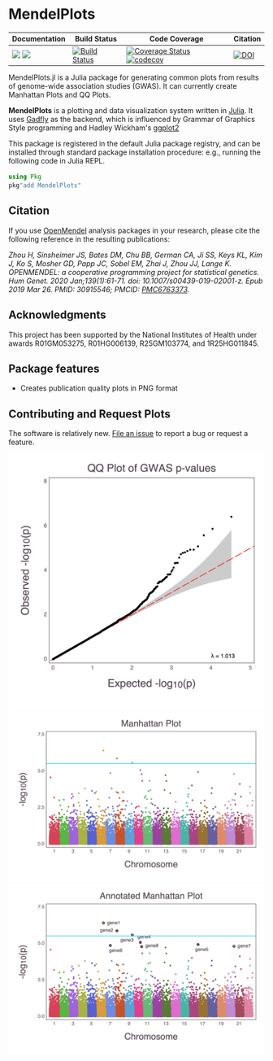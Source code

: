 # MendelPlots

| **Documentation** | **Build Status** | **Code Coverage**  |  **Citation**  |
|-------------------|------------------|--------------------|--------------------|
| [![](https://img.shields.io/badge/docs-stable-blue.svg)](https://OpenMendel.github.io/MendelPlots.jl/stable) [![](https://img.shields.io/badge/docs-latest-blue.svg)](https://OpenMendel.github.io/MendelPlots.jl/latest) | [![Build Status](https://travis-ci.org/OpenMendel/MendelPlots.jl.svg?branch=master)](https://travis-ci.org/OpenMendel/MendelPlots.jl) | [![Coverage Status](https://coveralls.io/repos/github/OpenMendel/MendelPlots.jl/badge.svg?branch=master)](https://coveralls.io/github/OpenMendel/MendelPlots.jl?branch=master) [![codecov](https://codecov.io/gh/OpenMendel/MendelPlots.jl/branch/master/graph/badge.svg)](https://codecov.io/gh/OpenMendel/MendelPlots.jl) |  [![DOI](https://zenodo.org/badge/161412002.svg)](https://zenodo.org/badge/latestdoi/161412002) |




MendelPlots.jl is a Julia package for generating common plots from results of genome-wide association studies (GWAS). It can currently create Manhattan Plots and QQ Plots. 

**MendelPlots** is a plotting and data visualization system written in [Julia](http://julialang.org/). It uses [Gadfly](https://github.com/GiovineItalia/Gadfly.jl) as the backend, which is influenced by Grammar of Graphics Style programming and Hadley Wickham's [ggplot2](http://ggplot2.org/)


This package is registered in the default Julia package registry, and can be installed through standard package installation procedure: e.g., running the following code in Julia REPL.
```julia
using Pkg
pkg"add MendelPlots"
```

## Citation

If you use [OpenMendel](https://openmendel.github.io) analysis packages in your research, please cite the following reference in the resulting publications:

*Zhou H, Sinsheimer JS, Bates DM, Chu BB, German CA, Ji SS, Keys KL, Kim J, Ko S, Mosher GD, Papp JC, Sobel EM, Zhai J, Zhou JJ, Lange K. OPENMENDEL: a cooperative programming project for statistical genetics. Hum Genet. 2020 Jan;139(1):61-71. doi: 10.1007/s00439-019-02001-z. Epub 2019 Mar 26. PMID: 30915546; PMCID: [PMC6763373](https://www.ncbi.nlm.nih.gov/pmc/articles/PMC6763373/).*

## Acknowledgments

This project has been supported by the National Institutes of Health under awards R01GM053275, R01HG006139, R25GM103774, and 1R25HG011845.


## Package features

- Creates publication quality plots in PNG format


## Contributing and Request Plots

The software is relatively new. [File an
issue](https://github.com/OpenMendel/MendelPlots.jl/issues/new) to report a
bug or request a feature.



<img src="docs/qqplot.png">
<img src="docs/manhattan.png">
<img src="docs/annotated_manhattan.png">
